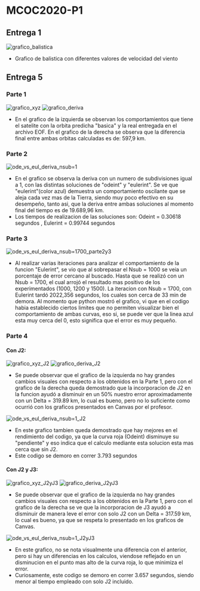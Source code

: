 # MCOC2020-P1
## Entrega 1
![grafico_balistica](https://user-images.githubusercontent.com/69252038/91106071-c7f0da00-e63f-11ea-9bcd-77b35d22a18f.png)

* Grafico de balistica con diferentes valores de velocidad del viento
## Entrega 5
### Parte 1
![grafico_xyz](https://user-images.githubusercontent.com/69252038/92355789-5b53f180-f0bb-11ea-9d30-6e9d4b9706bd.png)
![grafico_deriva](https://user-images.githubusercontent.com/69252038/92371914-9e6d8f00-f0d2-11ea-981f-f4e2fe9086f9.png)

* En el grafico de la izquierda se observan los comportamientos que tiene el satelite con la orbita predicha "basica" y la real entregada en el archivo EOF. En el grafico de la derecha se observa que la diferencia final entre ambas orbitas calculadas es de: 597,9 km. 
### Parte 2
![ode_vs_eul_deriva_nsub=1](https://user-images.githubusercontent.com/69252038/92357393-21381f00-f0be-11ea-93fc-31a995ebedfa.png)

* En el grafico se observa la deriva con un numero de subdivisiones igual a 1, con las distintas soluciones de "odeint" y "eulerint". Se ve que "eulerint"(color azul) demuestra un comportamiento oscilante que se aleja cada vez mas de la Tierra, siendo muy poco efectivo en su desempeño, tanto asi, que la deriva entre ambas soluciones al momento final del tiempo es de 19.689,96 km. 
* Los tiempos de realizacion de las soluciones son: Odeint = 0.30618 segundos , Eulerint = 0.99744 segundos
### Parte 3
![ode_vs_eul_deriva_nsub=1700_parte2y3](https://user-images.githubusercontent.com/69252038/92373845-4e43fc00-f0d5-11ea-85eb-29d3ed15d202.png)

* Al realizar varias iteraciones para analizar el comportamiento de la funcion "Eulerint", se vio que al sobrepasar el Nsub = 1000 se veia un porcentaje de error cercano al buscado. Hasta que se realizó con un Nsub = 1700, el cual arrojó el resultado mas positivo de los experimentados (1000, 1200 y 1500). La iteracion con Nsub = 1700, con Eulerint tardó 2022,356 segundos, los cuales son cerca de 33 min de demora. Al momento que python mostró el grafico, vi que en el codigo habia establecido ciertos limites que no permiten visualizar bien el comportamiento de ambas curvas, eso si, se puede ver que la linea azul esta muy cerca del 0, esto significa que el error es muy pequeño. 
### Parte 4
#### Con J2:
![grafico_xyz_J2](https://user-images.githubusercontent.com/69252038/92376472-045d1500-f0d9-11ea-9a03-44f6f9e4c731.png)
![grafico_deriva_J2](https://user-images.githubusercontent.com/69252038/92376492-0b842300-f0d9-11ea-8362-0c668803a13d.png)

* Se puede observar que el grafico de la izquierda no hay grandes cambios visuales con respecto a los obtenidos en la Parte 1, pero con el grafico de la derecha queda demostrado que la incorporacion de J2 en la funcion ayudó a disminuir en un 50% nuestro error aproximadamente con un Delta = 319.89 km, lo cual es bueno, pero no lo suficiente como ocurrió con los graficos presentados en Canvas por el profesor.

 ![ode_vs_eul_deriva_nsub=1_J2](https://user-images.githubusercontent.com/69252038/92376521-12129a80-f0d9-11ea-895a-2fe583e17266.png)

* En este grafico tambien queda demostrado que hay mejores en el rendimiento del codigo, ya que la curva roja (Odeint) disminuye su "pendiente" y eso indica que el calculo mediante esta solucion esta mas cerca que sin J2.
* Este codigo se demoro en correr 3.793 segundos
#### Con J2 y J3:
![grafico_xyz_J2yJ3](https://user-images.githubusercontent.com/69252038/92377686-e5f81900-f0da-11ea-8080-0b95ff176d80.png)
![grafico_deriva_J2yJ3](https://user-images.githubusercontent.com/69252038/92377698-eb556380-f0da-11ea-83ba-899b6980e8c2.png)

* Se puede observar que el grafico de la izquierda no hay grandes cambios visuales con respecto a los obtenidos en la Parte 1, pero con el grafico de la derecha se ve que la incorporacion de J3 ayudó a disminuir de manera leve el error con solo J2 con un Delta = 317.59 km, lo cual es bueno, ya que se respeta lo presentado en los graficos de Canvas. 

![ode_vs_eul_deriva_nsub=1_J2yJ3](https://user-images.githubusercontent.com/69252038/92377712-f4decb80-f0da-11ea-941e-dfef0dab5bd6.png)

* En este grafico, no se nota visualmente una diferencia con el anterior, pero si hay un diferencias en los calculos, viendose reflejado en un disminucion en el punto mas alto de la curva roja, lo que minimiza el error.  
* Curiosamente, este codigo se demoro en correr 3.657 segundos, siendo menor al tiempo empleado con solo J2 incluido. 

